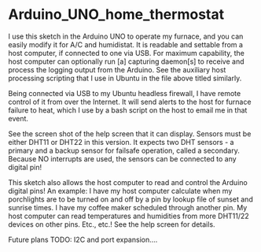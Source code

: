 # Arduino_UNO_home_thermostat
I use this sketch in the Arduino UNO to operate my furnace, and you can easily modify it for A/C and humidistat.  It is readable and settable from a host computer, if connected to one via USB.  For maximum capability, the host computer can optionally run [a] capturing daemon[s] to receive and process the logging output from the Arduino.  See the auxiliary host processing scripting that I use in Ubuntu in the file above titled similarly.

Being connected via USB to my Ubuntu headless firewall, I have remote control of it from over the Internet. It will send alerts to the host for furnace failure to heat, which I use by a bash script on the host to email me in that event.  

See the screen shot of the help screen that it can display.  Sensors must be either DHT11 or DHT22 in this version.  It expects two DHT sensors - a primary and a backup sensor for failsafe operation, called a secondary.  Because NO interrupts are used, the sensors can be connected to any digital pin!  

This sketch also allows the host computer to read and control the Arduino digital pins!  An example: I have my host computer calculate when my porchlights are to be turned on and off by a pin by lookup file of sunset and sunrise times.  I have my coffee maker scheduled through another pin.  My host computer can read temperatures and humidities from more DHT11/22 devices on other pins.  Etc., etc.!  See the help screen for details.

Future plans TODO: I2C and port expansion....
